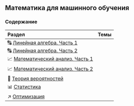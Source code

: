 ## Математика для машинного обучения

### Содержание

|Раздел | Темы|
|:---|:---:|
|:capital_abcd: [Линейная алгебра. Часть 1](https://github.com/NazarovMichail/Lectures-notes-MIPT/blob/master/Math/ipynb/Линейная%20алгебра.ipynb) | |
|:capital_abcd: [Линейная алгебра. Часть 2](https://github.com/NazarovMichail/Lectures-notes-MIPT/blob/master/Math/ipynb/Математика.%20Линенйая%20алгебра.ipynb) | |
|:chart_with_upwards_trend: [Математический анализ. Часть 1](https://github.com/NazarovMichail/Lectures-notes-MIPT/blob/master/Math/ipynb/Матан.ipynb) | |
|:chart_with_upwards_trend: [Математический анализ. Часть 2](https://github.com/NazarovMichail/Lectures-notes-MIPT/blob/master/Math/ipynb/Математика.%20Математический%20анализ.ipynb) | |
|:game_die: [Теория вероятностей](https://github.com/NazarovMichail/Lectures-notes-MIPT/blob/master/Math/ipynb/Математика.Теория%20вероятностей.ipynb) | |
|:bar_chart: [Статистика](https://github.com/NazarovMichail/Lectures-notes-MIPT/blob/master/Math/ipynb/Statistics.ipynb) | |
|:arrow_upper_right: [Оптимизация](https://github.com/NazarovMichail/Lectures-notes-MIPT/blob/master/Math/ipynb/Statistics.ipynb) | |